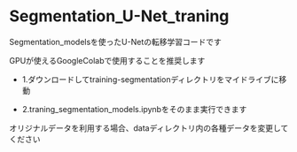 # Segmentation_U-Net_traning
Segmentation_modelsを使ったU-Netの転移学習コードです

GPUが使えるGoogleColabで使用することを推奨します

- 1.ダウンロードしてtraining-segmentationディレクトリをマイドライブに移動

- 2.traning_segmentation_models.ipynbをそのまま実行できます

オリジナルデータを利用する場合、dataディレクトリ内の各種データを変更してください
